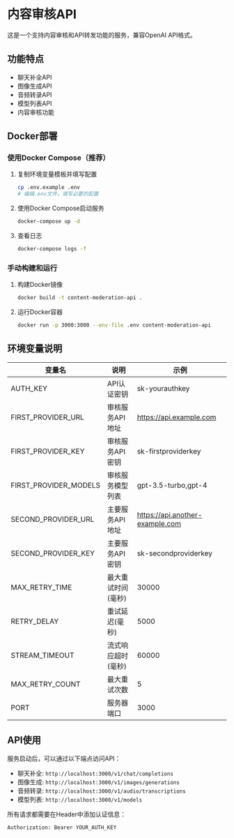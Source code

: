 # 内容审核API

这是一个支持内容审核和API转发功能的服务，兼容OpenAI API格式。

## 功能特点

- 聊天补全API
- 图像生成API
- 音频转录API
- 模型列表API
- 内容审核功能

## Docker部署

### 使用Docker Compose（推荐）

1. 复制环境变量模板并填写配置
   ```bash
   cp .env.example .env
   # 编辑.env文件，填写必要的配置
   ```

2. 使用Docker Compose启动服务
   ```bash
   docker-compose up -d
   ```

3. 查看日志
   ```bash
   docker-compose logs -f
   ```

### 手动构建和运行

1. 构建Docker镜像
   ```bash
   docker build -t content-moderation-api .
   ```

2. 运行Docker容器
   ```bash
   docker run -p 3000:3000 --env-file .env content-moderation-api
   ```

## 环境变量说明

| 变量名 | 说明 | 示例 |
|--------|------|------|
| AUTH_KEY | API认证密钥 | sk-yourauthkey |
| FIRST_PROVIDER_URL | 审核服务API地址 | https://api.example.com |
| FIRST_PROVIDER_KEY | 审核服务API密钥 | sk-firstproviderkey |
| FIRST_PROVIDER_MODELS | 审核服务模型列表 | gpt-3.5-turbo,gpt-4 |
| SECOND_PROVIDER_URL | 主要服务API地址 | https://api.another-example.com |
| SECOND_PROVIDER_KEY | 主要服务API密钥 | sk-secondproviderkey |
| MAX_RETRY_TIME | 最大重试时间(毫秒) | 30000 |
| RETRY_DELAY | 重试延迟(毫秒) | 5000 |
| STREAM_TIMEOUT | 流式响应超时(毫秒) | 60000 |
| MAX_RETRY_COUNT | 最大重试次数 | 5 |
| PORT | 服务器端口 | 3000 |

## API使用

服务启动后，可以通过以下端点访问API：

- 聊天补全: `http://localhost:3000/v1/chat/completions`
- 图像生成: `http://localhost:3000/v1/images/generations`
- 音频转录: `http://localhost:3000/v1/audio/transcriptions`
- 模型列表: `http://localhost:3000/v1/models`

所有请求都需要在Header中添加认证信息：
```
Authorization: Bearer YOUR_AUTH_KEY
```
